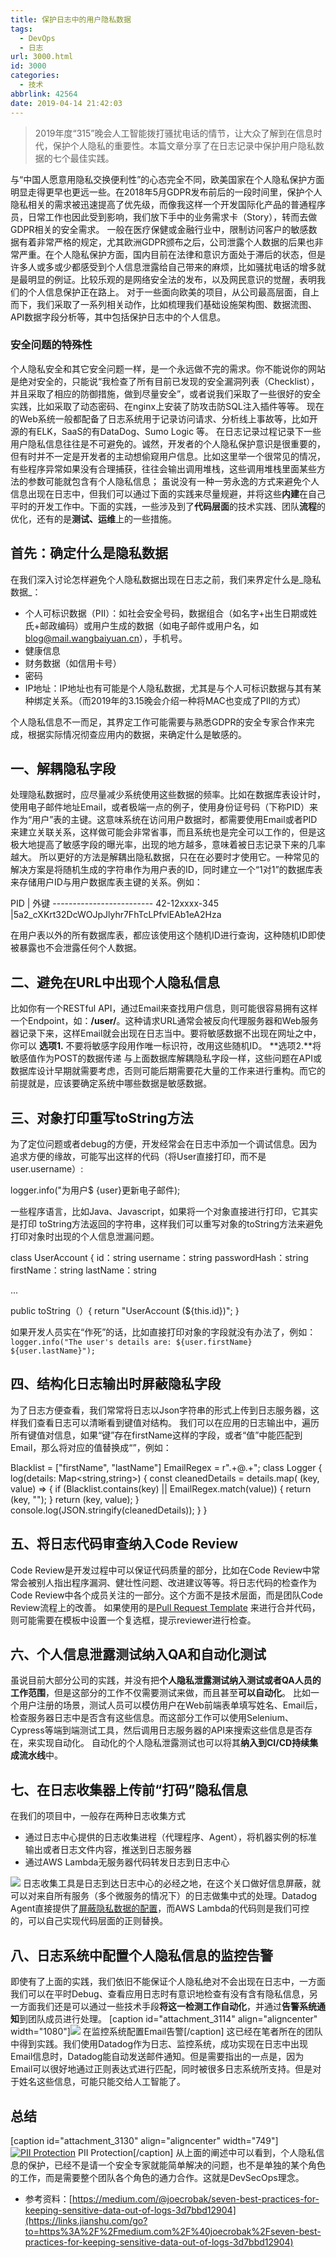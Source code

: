 ```yaml
---
title: 保护日志中的用户隐私数据
tags:
  - DevOps
  - 日志
url: 3000.html
id: 3000
categories:
  - 技术
abbrlink: 42564
date: 2019-04-14 21:42:03
---
```


> 2019年度“315”晚会人工智能拨打骚扰电话的情节，让大众了解到在信息时代，保护个人隐私的重要性。本篇文章分享了在日志记录中保护用户隐私数据的七个最佳实践。

与“中国人愿意用隐私交换便利性”的心态完全不同，欧美国家在个人隐私保护方面明显走得更早也更远一些。在2018年5月GDPR发布前后的一段时间里，保护个人隐私相关的需求被迅速提高了优先级，而像我这样一个开发国际化产品的普通程序员，日常工作也因此受到影响，我们放下手中的业务需求卡（Story），转而去做GDPR相关的安全需求。 一般在医疗保健或金融行业中，限制访问客户的敏感数据有着非常严格的规定，尤其欧洲GDPR颁布之后，公司泄露个人数据的后果也非常严重。在个人隐私保护方面，国内目前在法律和意识方面处于滞后的状态，但是许多人或多或少都感受到个人信息泄露给自己带来的麻烦，比如骚扰电话的增多就是最明显的例证。比较乐观的是网络安全法的发布，以及网民意识的觉醒，表明我们的个人信息保护正在路上。 对于一些面向欧美的项目，从公司最高层面，自上而下，我们采取了一系列相关动作，比如梳理我们基础设施架构图、数据流图、API数据字段分析等，其中包括保护日志中的个人信息。

### 安全问题的特殊性

个人隐私安全和其它安全问题一样，是一个永远做不完的需求。你不能说你的网站是绝对安全的，只能说“我检查了所有目前已发现的安全漏洞列表（Checklist），并且采取了相应的防御措施，做到尽量安全”，或者说我们采取了一些很好的安全实践，比如采取了动态密码、在nginx上安装了防攻击防SQL注入插件等等。 现在的Web系统一般都配备了日志系统用于记录访问请求、分析线上事故等，比如开源的有ELK，SaaS的有DataDog、Sumo Logic 等。 在日志记录过程记录下一些用户隐私信息往往是不可避免的。诚然，开发者的个人隐私保护意识是很重要的，但有时并不一定是开发者的主动想偷窥用户信息。比如这里举一个很常见的情况，有些程序异常如果没有合理捕获，往往会输出调用堆栈，这些调用堆栈里面某些方法的参数可能就包含有个人隐私信息； 虽说没有一种一劳永逸的方式来避免个人信息出现在日志中，但我们可以通过下面的实践来尽量规避，并将这些**内建**在自己平时的开发工作中。下面的实践，一些涉及到了**代码层面**的技术实践、团队**流程**的优化，还有的是**测试、运维**上的一些措施。

首先：确定什么是隐私数据
------------

在我们深入讨论怎样避免个人隐私数据出现在日志之前，我们来界定什么是_隐私数据_：

*   个人可标识数据（PII）：如社会安全号码，数据组合（如名字+出生日期或姓氏+邮政编码）或用户生成的数据（如电子邮件或用户名，如[blog@mail.wangbaiyuan.cn](https://links.jianshu.com/go?to=mailto%3ABillGates%40hotmail.com)），手机号。
*   健康信息
*   财务数据（如信用卡号）
*   密码
*   IP地址：IP地址也有可能是个人隐私数据，尤其是与个人可标识数据与其有某种绑定关系。（而2019年的3.15晚会介绍一种将MAC也变成了PII的方式）

个人隐私信息不一而足，其界定工作可能需要与熟悉GDPR的安全专家合作来完成，根据实际情况彻查应用内的数据，来确定什么是敏感的。

一、解耦隐私字段
--------

处理隐私数据时，应尽量减少系统使用这些数据的频率。比如在数据库表设计时，使用电子邮件地址Email，或者极端一点的例子，使用身份证号码（下称PID）来作为“用户”表的主键。这意味系统在访问用户数据时，都需要使用Email或者PID来建立关联关系，这样做可能会非常省事，而且系统也是完全可以工作的，但是这极大地提高了敏感字段的曝光率，出现的地方越多，意味着被日志记录下来的几率越大。 所以更好的方法是解耦出隐私数据，只在在必要时才使用它。一种常见的解决方案是将随机生成的字符串作为用户表的ID，同时建立一个“1对1”的数据库表来存储用户ID与用户数据库表主键的关系。例如：  

PID | 外键
------------------------\- 
42-12xxxx-345 |5a2_cXKrt32DcWOJpJlyhr7FhTcLPfvlEAb1eA2Hza

在用户表以外的所有数据库表，都应该使用这个随机ID进行查询，这种随机ID即使被暴露也不会泄露任何个人数据。

二、避免在URL中出现个人隐私信息
-----------------

比如你有一个RESTful API，通过Email来查找用户信息，则可能很容易拥有这样一个Endpoint，如：**/user/<email>**。这种请求URL通常会被反向代理服务器和Web服务器记录下来，这样Email就会出现在日志当中。要将敏感数据不出现在网址之中，你可以 **选项1.** 不要将敏感字段用作唯一标识符，改用这些随机ID。 **选项2.**将敏感值作为POST的数据传递 与上面数据库解耦隐私字段一样，这些问题在API或数据库设计早期就需要考虑，否则可能后期需要花大量的工作来进行重构。而它的前提就是，应该要确定系统中哪些数据是敏感数据。

三、对象打印重写toString方法
------------------

为了定位问题或者debug的方便，开发经常会在日志中添加一个调试信息。因为追求方便的缘故，可能写出这样的代码（将User直接打印，而不是user.username）:

logger.info("为用户$ {user}更新电子邮件);

一些程序语言，比如Java、Javascript，如果将一个对象直接进行打印，它其实是打印 toString方法返回的字符串，这样我们可以重写对象的toString方法来避免打印对象时出现的个人信息泄漏问题。

class UserAccount { 
  id：string 
  username：string 
  passwordHash：string 
  firstName：string 
  lastName：string 

  ... 

  public toString（）{ 
    return "UserAccount (${this.id})"; 
}

如果开发人员实在“作死”的话，比如直接打印对象的字段就没有办法了，例如： `logger.info("The user's details are: ${user.firstName} ${user.lastName}");`

四、结构化日志输出时屏蔽隐私字段
----------------

为了日志方便查看，我们常常将日志以Json字符串的形式上传到日志服务器，这样我们查看日志可以清晰看到键值对结构。 我们可以在应用的日志输出中，遍历所有键值对信息，如果“键”存在firstName这样的字段，或者“值”中能匹配到Email，那么将对应的值替换成“<MASKED>”，例如：

Blacklist = \["firstName", "lastName"\]
EmailRegex = r".+@.+";
class Logger {
  log(details: Map<string,string>) {
    const cleanedDetails = details.map( (key, value) => {
      if (Blacklist.contains(key) || EmailRegex.match(value)) {
        return (key, "<MASKED>");
      }
      return (key, value);
    }
    console.log(JSON.stringify(cleanedDetails));
  }
}

五、将日志代码审查纳入Code Review
----------------------

Code Review是开发过程中可以保证代码质量的部分，比如在Code Review中常常会被别人指出程序漏洞、健壮性问题、改进建议等等。将日志代码的检查作为Code Review中各个成员关注的一部分。这个方面不是技术层面，而是团队Code Review流程上的改善。 如果使用的是[Pull Request Template](https://links.jianshu.com/go?to=https%3A%2F%2Fblog.github.com%2F2016-02-17-issue-and-pull-request-templates%2F) 来进行合并代码，则可能需要在模板中设置一个复选框，提示reviewer进行检查。

六、个人信息泄露测试纳入QA和自动化测试
--------------------

虽说目前大部分公司的实践，并没有把**个人隐私泄露测试纳入测试或者QA人员的工作范围**，但是这部分的工作不仅需要测试来做，而且甚至**可以自动化**。 比如一个用户注册的场景，测试人员可以模仿用户在Web前端表单填写姓名、Email后，检查服务器日志中是否含有这些信息。而这部分工作可以使用Selenium、Cypress等端到端测试工具，然后调用日志服务器的API来搜索这些信息是否存在，来实现自动化。 自动化的个人隐私泄露测试也可以将其**纳入到CI/CD持续集成流水线**中。    

七、在日志收集器上传前“打码”隐私信息
-------------------

在我们的项目中，一般存在两种日志收集方式

*   通过日志中心提供的日志收集进程（代理程序、Agent），将机器实例的标准输出或者日志文件内容，推送到日志服务器
*   通过AWS Lambda无服务器代码转发日志到日志中心

[![](https://wangbaiyuan.cn/wp-content/uploads/2019/04/Log-Collection.jpg)](https://wangbaiyuan.cn/wp-content/uploads/2019/04/Log-Collection.jpg) 日志收集工具是日志到达日志中心的必经之地，在这个关口做好信息屏蔽，就可以对来自所有服务（多个微服务的情况下）的日志做集中式的处理。Datadog Agent直接提供了[屏蔽隐私数据的配置](https://docs.datadoghq.com/logs/log_collection/#scrub-sensitive-data-in-your-logs)，而AWS Lambda的代码则是我们可控的，可以自己实现代码层面的正则替换。   

八、日志系统中配置个人隐私信息的监控告警
--------------------

即使有了上面的实践，我们依旧不能保证个人隐私绝对不会出现在日志中，一方面我们可以在平时Debug、查看应用日志时有意识地检查有没有含有隐私信息，另一方面我们还是可以通过一些技术手段**将这一检测工作自动化**，并通过**告警系统通知**到团队成员进行处理。 \[caption id="attachment_3114" align="aligncenter" width="1080"\][![](https://wangbaiyuan.cn/wp-content/uploads/2019/04/Screen-Shot-2019-04-18-at-13.13.53.png)](https://wangbaiyuan.cn/wp-content/uploads/2019/04/Screen-Shot-2019-04-18-at-13.13.53.png) 在监控系统配置Email告警\[/caption\] 这已经在笔者所在的团队中得到实践。我们使用Datadog作为日志、监控系统，成功实现在日志中出现Email信息时，Datadog能自动发送邮件通知。但是需要指出的一点是，因为Email可以很好地通过正则表达式进行匹配，同时被很多日志系统所支持。但是对于姓名这些信息，可能只能交给人工智能了。

总结
--

\[caption id="attachment_3130" align="aligncenter" width="749"\][![PII Protection](https://wangbaiyuan.cn/wp-content/uploads/2019/04/PII-Protection.jpg)](https://wangbaiyuan.cn/wp-content/uploads/2019/04/PII-Protection.jpg) PII Protection\[/caption\] 从上面的阐述中可以看到，个人隐私信息的保护，已经不是请一个安全专家就能简单解决的问题，也不是单独的某个角色的工作，而是需要整个团队各个角色的通力合作。这就是DevSecOps理念。  

*   参考资料：[https://medium.com/@joecrobak/seven-best-practices-for-keeping-sensitive-data-out-of-logs-3d7bbd12904](https://links.jianshu.com/go?to=https%3A%2F%2Fmedium.com%2F%40joecrobak%2Fseven-best-practices-for-keeping-sensitive-data-out-of-logs-3d7bbd12904)